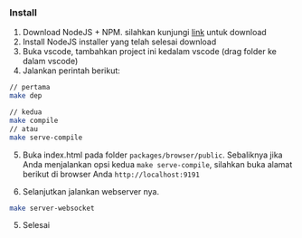 ### Install

1. Download NodeJS + NPM. silahkan kunjungi [link](https://nodejs.org/en) untuk download
2. Install NodeJS installer yang telah selesai download
3. Buka vscode, tambahkan project ini kedalam vscode (drag folder ke dalam vscode)
4. Jalankan perintah berikut:
```bash
// pertama
make dep

// kedua
make compile 
// atau
make serve-compile
```

5. Buka index.html pada folder `packages/browser/public`. Sebaliknya jika Anda menjalankan opsi kedua `make serve-compile`, silahkan buka alamat berikut di browser Anda `http://localhost:9191`


6. Selanjutkan jalankan webserver nya. 
```bash
make server-websocket
```

5. Selesai